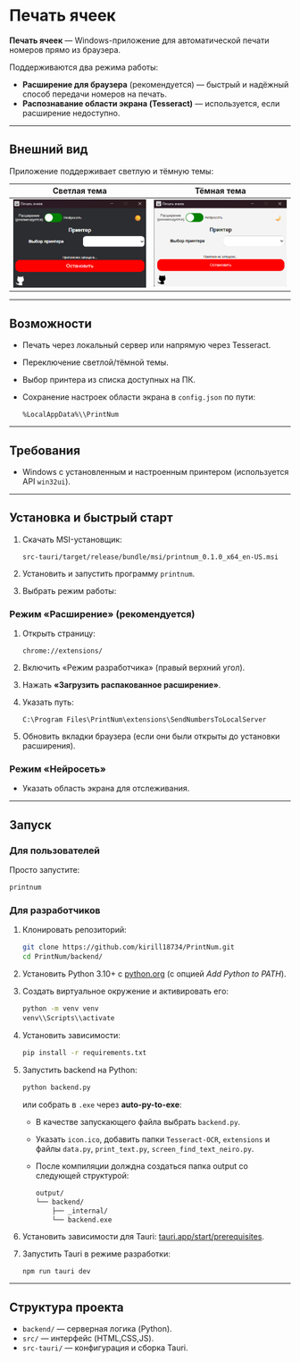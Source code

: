# Печать ячеек

**Печать ячеек** — Windows-приложение для автоматической печати номеров прямо из браузера.

Поддерживаются два режима работы:

* **Расширение для браузера** (рекомендуется) — быстрый и надёжный способ передачи номеров на печать.
* **Распознавание области экрана (Tesseract)** — используется, если расширение недоступно.

---

## Внешний вид

Приложение поддерживает светлую и тёмную темы:

| Светлая тема                 | Тёмная тема                  |
| ---------------------------- | ---------------------------- |
| ![img\_5.png](img_black.png) | ![img\_4.png](img_white.png) |

---

## Возможности

* Печать через локальный сервер или напрямую через Tesseract.
* Переключение светлой/тёмной темы.
* Выбор принтера из списка доступных на ПК.
* Сохранение настроек области экрана в `config.json` по пути:

  ```
  %LocalAppData%\\PrintNum
  ```

---

## Требования

* Windows с установленным и настроенным принтером (используется API `win32ui`).

---

## Установка и быстрый старт

1. Скачать MSI-установщик:

   ```
   src-tauri/target/release/bundle/msi/printnum_0.1.0_x64_en-US.msi
   ```
2. Установить и запустить программу `printnum`.
3. Выбрать режим работы:

### Режим «Расширение» (рекомендуется)

1. Открыть страницу:

   ```
   chrome://extensions/
   ```
2. Включить «Режим разработчика» (правый верхний угол).
3. Нажать **«Загрузить распакованное расширение»**.
4. Указать путь:

   ```
   C:\Program Files\PrintNum\extensions\SendNumbersToLocalServer
   ```
5. Обновить вкладки браузера (если они были открыты до установки расширения).

### Режим «Нейросеть»

* Указать область экрана для отслеживания.

---

## Запуск

### Для пользователей

Просто запустите:

```bash
printnum
```

### Для разработчиков

1. Клонировать репозиторий:

   ```bash
   git clone https://github.com/kirill18734/PrintNum.git
   cd PrintNum/backend/
   ```

2. Установить Python 3.10+ с [python.org](https://www.python.org/) (с опцией *Add Python to PATH*).

3. Создать виртуальное окружение и активировать его:

   ```bash
   python -m venv venv
   venv\\Scripts\\activate
   ```

4. Установить зависимости:

   ```bash
   pip install -r requirements.txt
   ```

5. Запустить backend на Python:

   ```bash
   python backend.py
   ```

   или собрать в `.exe` через **auto-py-to-exe**:

   * В качестве запускающего файла выбрать `backend.py`.
   * Указать `icon.ico`, добавить папки `Tesseract-OCR`, `extensions` и файлы `data.py`, `print_text.py`, `screen_find_text_neiro.py`.
   * После компиляции долждна создаться папка output со следующей структурой:

     ```
     output/
     └── backend/
         ├── _internal/
         └── backend.exe
     ```

6. Установить зависимости для Tauri: [tauri.app/start/prerequisites](https://tauri.app/start/prerequisites/).

7. Запустить Tauri в режиме разработки:

   ```bash
   npm run tauri dev
   ```
---

## Структура проекта

* `backend/` — серверная логика (Python).
* `src/` — интерфейс (HTML,CSS,JS).
* `src-tauri/` — конфигурация и сборка Tauri.
